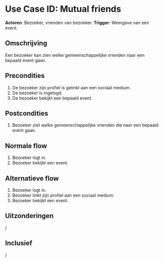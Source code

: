 # Use Case ID: Mutual friends

**Actoren**: Bezoeker, vrienden van bezoeker.
**Trigger**: Weergave van een event.

## Omschrijving

Een bezoeker kan zien welke gemeenschappelijke vrienden naar een bepaald event gaan.

## Precondities

1. De bezoeker zijn profiel is gelinkt aan een sociaal medium.
2. De bezoeker is ingelogd.
3. De bezoeker bekijkt een bepaald event.

## Postcondities

1. Bezoeker ziet welke gemeenschappelijke vrienden die naar een bepaald event gaan.

## Normale flow

1. Bezoeker logt in.
2. Bezoeker bekijkt een event.

## Alternatieve flow

1. Bezoeker logt in.
2. Bezoeker linkt zijn profiel aan een sociaal medium.
3. Bezoeker bekijkt een event.

## Uitzonderingen

/

## Inclusief

/
